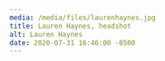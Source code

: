 ```yaml
---
media: /media/files/laurenhaynes.jpg
title: Lauren Haynes, headshot
alt: Lauren Haynes
date: 2020-07-31 16:46:00 -0500
---
```

